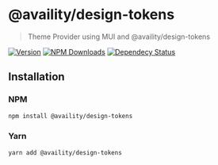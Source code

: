 # @availity/design-tokens

> Theme Provider using MUI and @availity/design-tokens

[![Version](https://img.shields.io/npm/v/@availity/design-tokens.svg?style=for-the-badge)](https://www.npmjs.com/package/@availity/design-tokens)
[![NPM Downloads](https://img.shields.io/npm/dt/@availity/design-tokens.svg?style=for-the-badge)](https://www.npmjs.com/package/@availity/design-tokens)
[![Dependecy Status](https://img.shields.io/librariesio/release/npm/@availity/design-tokens?style=for-the-badge)](https://github.com/Availity/element/blob/master/packages/design-tokens/package.json)

## Installation

### NPM

```bash
npm install @availity/design-tokens
```

### Yarn

```bash
yarn add @availity/design-tokens
```
